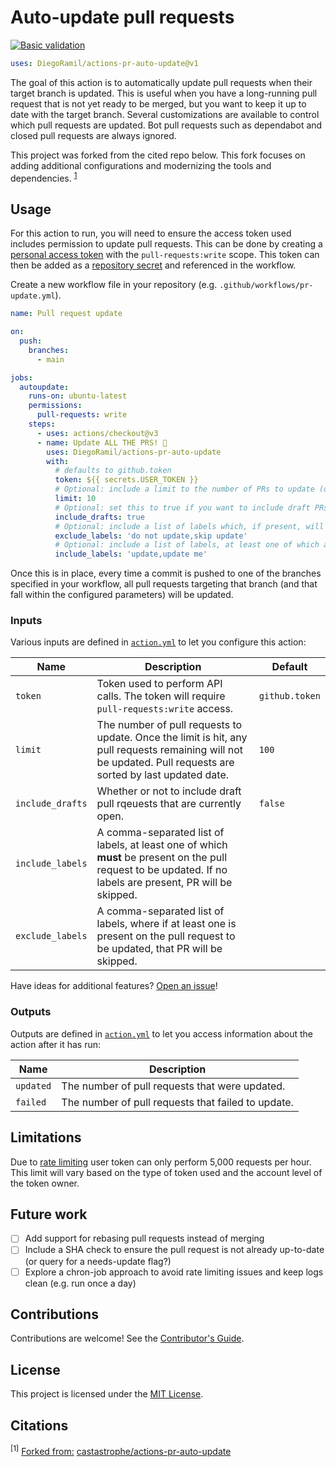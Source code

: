 # Auto-update pull requests

[![Basic validation](https://github.com/DiegoRamil/actions-pr-auto-update/actions/workflows/build.yml/badge.svg?branch=main)](https://github.com/DiegoRamil/actions-pr-auto-update/actions/workflows/build.yml)

```yml
uses: DiegoRamil/actions-pr-auto-update@v1
```

The goal of this action is to automatically update pull requests when their target branch is updated. This is useful when you have a long-running pull request that is not yet ready to be merged, but you want to keep it up to date with the target branch. Several customizations are available to control which pull requests are updated. Bot pull requests such as dependabot and closed pull requests are always ignored.

This project was forked from the cited repo below. This fork focuses on adding additional configurations and modernizing the tools and dependencies. <sup>[1](#citations)</sup>

## Usage

For this action to run, you will need to ensure the access token used includes permission to update pull requests. This can be done by creating a [personal access token](https://docs.github.com/en/github/authenticating-to-github/creating-a-personal-access-token) with the `pull-requests:write` scope. This token can then be added as a [repository secret](https://docs.github.com/en/actions/reference/encrypted-secrets) and referenced in the workflow.

Create a new workflow file in your repository (e.g. `.github/workflows/pr-update.yml`).

```yml
name: Pull request update

on:
  push:
    branches:
      - main

jobs:
  autoupdate:
    runs-on: ubuntu-latest
    permissions:
      pull-requests: write
    steps:
      - uses: actions/checkout@v3
      - name: Update ALL THE PRS! 🎉
        uses: DiegoRamil/actions-pr-auto-update
        with:
          # defaults to github.token
          token: ${{ secrets.USER_TOKEN }}
          # Optional: include a limit to the number of PRs to update (default is 100)
          limit: 10
          # Optional: set this to true if you want to include draft PRs in those to be updated
          include_drafts: true
          # Optional: include a list of labels which, if present, will prevent the PR from being updated; these are comma-separated.
          exclude_labels: 'do not update,skip update'
          # Optional: include a list of labels, at least one of which are required to be present for the PR to be updated; these are comma-separated.
          include_labels: 'update,update me'
```

Once this is in place, every time a commit is pushed to one of the branches specified in your workflow, all pull requests targeting that branch (and that fall within the configured parameters) will be updated.

### Inputs

Various inputs are defined in [`action.yml`](action.yml) to let you configure this action:

| Name             | Description                                                                                                                                                   | Default        |
| ---------------- | ------------------------------------------------------------------------------------------------------------------------------------------------------------- | -------------- |
| `token`          | Token used to perform API calls. The token will require `pull-requests:write` access.                                                                         | `github.token` |
| `limit`          | The number of pull requests to update. Once the limit is hit, any pull requests remaining will not be updated. Pull requests are sorted by last updated date. | `100`          |
| `include_drafts` | Whether or not to include draft pull rqeuests that are currently open.                                                                                        | `false`        |
| `include_labels` | A comma-separated list of labels, at least one of which **must** be present on the pull request to be updated. If no labels are present, PR will be skipped.  |                |
| `exclude_labels` | A comma-separated list of labels, where if at least one is present on the pull request to be updated, that PR will be skipped.                                |                |

Have ideas for additional features? [Open an issue](https://github.com/castastrophe/actions-pr-auto-update/issues)!

### Outputs

Outputs are defined in [`action.yml`](action.yml) to let you access information about the action after it has run:

| Name      | Description                                        |
| --------- | -------------------------------------------------- |
| `updated` | The number of pull requests that were updated.     |
| `failed`  | The number of pull requests that failed to update. |

## Limitations

Due to [rate limiting](https://docs.github.com/en/rest/overview/resources-in-the-rest-api#rate-limiting) user
token can only perform 5,000 requests per hour. This limit will vary based on the type of token used and the account
level of the token owner.

## Future work

- [ ] Add support for rebasing pull requests instead of merging
- [ ] Include a SHA check to ensure the pull request is not already up-to-date (or query for a needs-update flag?)
- [ ] Explore a chron-job approach to avoid rate limiting issues and keep logs clean (e.g. run once a day)

## Contributions

Contributions are welcome! See the [Contributor's Guide](CONTRIBUTING.md).

## License

This project is licensed under the [MIT License](LICENSE).

## Citations

<sup>[1]</sup> <ins>Forked from:</ins> [castastrophe/actions-pr-auto-update](https://github.com/castastrophe/actions-pr-auto-update)
